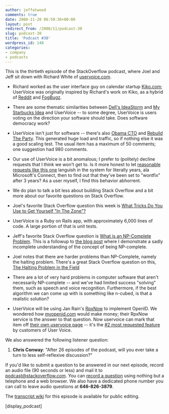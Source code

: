 ```yaml
---
author: jeffatwood
comments: true
date: 2008-11-20 06:59:36+00:00
layout: post
redirect_from: /2008/11/podcast-30
slug: podcast-30
title: 'Podcast #30'
wordpress_id: 148
categories:
- company
- podcasts
---
```



This is the thirtieth episode of the StackOverflow podcast, where Joel and Jeff sit down with Richard White of [uservoice.com](http://uservoice.com/).






  * Richard worked as the user interface guy on calendar startup [Kiko.com](http://www.kiko.com/); UserVoice was originally inspired by Richard's work on Kiko, as a hybrid of [Reddit](http://www.reddit.com/) and [FogBugz](http://www.fogcreek.com/FogBugz/).


  * There are some thematic similarities between [Dell's IdeaStorm](http://www.ideastorm.com/) and [My Starbucks Idea](http://mystarbucksidea.force.com/ideaHome) and UserVoice -- to some degree, UserVoice is users voting on the direction your software should take. Does software democracy work?


  * UserVoice isn't just for software -- there's also [Obama CTO](http://obamacto.uservoice.com/) and [Rebuild The Party](http://rebuildtheparty.uservoice.com). This generated huge load and traffic, so if nothing else it was a good scaling test. The usual item has a maximum of 50 comments; one suggestion had 980 comments.


  * Our use of UserVoice is a bit anomalous; I prefer to (politely) decline requests that I think we won't get to. Is it more honest to let [reasonable requests like this one](http://weblogs.asp.net/KDente/archive/2005/03/13/394499.aspx) languish in the system for literally years, ala Microsoft's Connect, then to find out that they've been set to "wontfix" after 3 years? As a user myself, I find this behavior abhorrent.


  * We do plan to talk a bit less about building Stack Overflow and a bit more about our favorite questions on Stack Overflow.


  * Joel's favorite Stack Overflow question this week is [What Tricks Do You Use to Get Yourself "In The Zone"?](http://stackoverflow.com/questions/297037/what-tricks-do-you-use-to-get-yourself-in-the-zone)


  * UserVoice is a Ruby on Rails app, with approximately 6,000 lines of code. A large portion of that is unit tests.  




  * Jeff's favorite Stack Overflow question is [What is an NP-Complete Problem](http://stackoverflow.com/questions/210829/what-is-an-np-complete-problem). This is a followup to [the blog post](http://www.codinghorror.com/blog/archives/001187.html) where I demonstrate a sadly incomplete understanding of the concept of being NP-complete.


  * Joel notes that there are harder problems than NP-Complete, namely the halting problem. There's a great Stack Overflow question on this, [The Halting Problem in the Field](http://stackoverflow.com/questions/235984/the-halting-problem-in-the-field)


  * There are a lot of very hard problems in computer software that aren't necessarily NP-complete -- and we've had limited success "solving" them, such as speech and voice recognition. Furthermore, if the best algorithm we can come up with is something like n-cubed, is that a realistic solution?


  * UserVoice will be using Jan Rain's [RpxNow](https://rpxnow.com/) to implement OpenID. We wondered how [myopenid.com](https://www.myopenid.com/) would make money; their RpxNow service is the answer to that question. Now uservoice can mark that item off [their own uservoice page](http://uservoice.uservoice.com/) -- it's the [#2 most requested feature](http://uservoice.uservoice.com/pages/general/suggestions/55) by customers of User Voice.




We also answered the following listener question:






  1. **Chris Conway**: "After 26 episodes of the podcast, will you ever take a turn to less self-reflexive discussion?"  






If you'd like to submit a question to be answered in our next episode, record an audio file (90 seconds or less) and mail it to [podcast@stackoverflow.com](mailto:podcast@stackoverflow.com). You can [record a question](http://blog.stackoverflow.com/index.php/2008/05/recording-podcast-questions-using-your-telephone/) using nothing but a telephone and a web browser. We also have a dedicated phone number you can call to leave audio questions at **646-826-3879**.






The [transcript wiki](https://stackoverflow.fogbugz.com/default.asp?W25975) for this episode is available for public editing.






[display_podcast]


